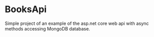# BooksApi
Simple project of an example of the asp.net core web api with async methods accessing MongoDB database.
